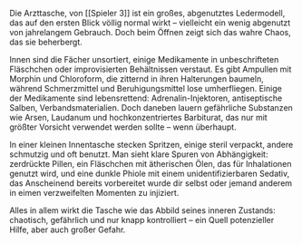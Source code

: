 Die Arzttasche, von [[Spieler 3]] ist ein großes, abgenutztes Ledermodell, das auf den ersten Blick völlig normal wirkt – vielleicht ein wenig abgenutzt von jahrelangem Gebrauch. Doch beim Öffnen zeigt sich das wahre Chaos, das sie beherbergt.

Innen sind die Fächer unsortiert, einige Medikamente in unbeschrifteten Fläschchen oder improvisierten Behältnissen verstaut. Es gibt Ampullen mit Morphin und Chloroform, die zitternd in ihren Halterungen baumeln, während Schmerzmittel und Beruhigungsmittel lose umherfliegen. Einige der Medikamente sind lebensrettend: Adrenalin-Injektoren, antiseptische Salben, Verbandsmaterialien. Doch daneben lauern gefährliche Substanzen wie Arsen, Laudanum und hochkonzentriertes Barbiturat, das nur mit größter Vorsicht verwendet werden sollte – wenn überhaupt.

In einer kleinen Innentasche stecken Spritzen, einige steril verpackt, andere schmutzig und oft benutzt. Man sieht klare Spuren von Abhängigkeit: zerdrückte Pillen, ein Fläschchen mit ätherischen Ölen, das für Inhalationen genutzt wird, und eine dunkle Phiole mit einem unidentifizierbaren Sedativ, das Anscheinend bereits vorbereitet wurde dir selbst oder jemand anderem in eimen verzweifelten Momenten zu injiziert.

Alles in allem wirkt die Tasche wie das Abbild seines inneren Zustands: chaotisch, gefährlich und nur knapp kontrolliert – ein Quell potenzieller Hilfe, aber auch großer Gefahr.
